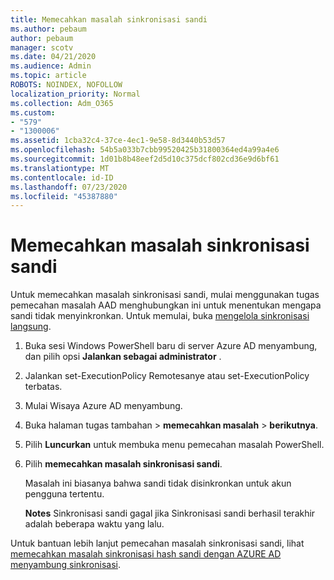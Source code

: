 ```yaml
---
title: Memecahkan masalah sinkronisasi sandi
ms.author: pebaum
author: pebaum
manager: scotv
ms.date: 04/21/2020
ms.audience: Admin
ms.topic: article
ROBOTS: NOINDEX, NOFOLLOW
localization_priority: Normal
ms.collection: Adm_O365
ms.custom:
- "579"
- "1300006"
ms.assetid: 1cba32c4-37ce-4ec1-9e58-8d3440b53d57
ms.openlocfilehash: 54b5a033b7cbb99520425b31800364ed4a99a4e6
ms.sourcegitcommit: 1d01b8b48eef2d5d10c375dcf802cd36e9d6bf61
ms.translationtype: MT
ms.contentlocale: id-ID
ms.lasthandoff: 07/23/2020
ms.locfileid: "45387880"
---
```

# <a name="troubleshoot-password-synchronization"></a>Memecahkan masalah sinkronisasi sandi

Untuk memecahkan masalah sinkronisasi sandi, mulai menggunakan tugas pemecahan masalah AAD menghubungkan ini untuk menentukan mengapa sandi tidak menyinkronkan. Untuk memulai, buka [mengelola sinkronisasi langsung](https://admin.microsoft.com/AdminPortal/Home#/dirsyncmanagement).  

1. Buka sesi Windows PowerShell baru di server Azure AD menyambung, dan pilih opsi **Jalankan sebagai administrator** .

2. Jalankan set-ExecutionPolicy Remotesanye atau set-ExecutionPolicy terbatas.

3. Mulai Wisaya Azure AD menyambung.

4. Buka halaman tugas tambahan > **memecahkan masalah**  >  **berikutnya**.

5. Pilih **Luncurkan** untuk membuka menu pemecahan masalah PowerShell.

6. Pilih **memecahkan masalah sinkronisasi sandi**.

    Masalah ini biasanya bahwa sandi tidak disinkronkan untuk akun pengguna tertentu.

    **Notes** Sinkronisasi sandi gagal jika Sinkronisasi sandi berhasil terakhir adalah beberapa waktu yang lalu.

Untuk bantuan lebih lanjut pemecahan masalah sinkronisasi sandi, lihat [memecahkan masalah sinkronisasi hash sandi dengan AZURE AD menyambung sinkronisasi](https://docs.microsoft.com/azure/active-directory/hybrid/tshoot-connect-password-hash-synchronization).